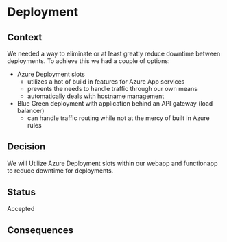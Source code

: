 # Deployment

## Context

We needed a way to eliminate or at least greatly reduce downtime between deployments. To achieve this we had a couple of options:

- Azure Deployment slots
  - utilizes a hot of build in features for Azure App services
  - prevents the needs to handle traffic through our own means
  - automatically deals with hostname management
- Blue Green deployment with application behind an API gateway (load balancer)
  - can handle traffic routing while not at the mercy of built in Azure rules

## Decision

We will Utilize Azure Deployment slots within our webapp and functionapp to reduce downtime for deployments.

## Status

Accepted

## Consequences
